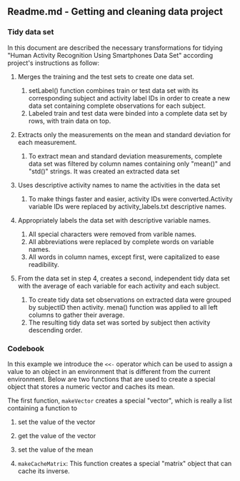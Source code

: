 ## Readme.md - Getting and cleaning data project
### Tidy data set

In this document are described the necessary transformations for tidying 
"Human Activity Recognition Using Smartphones Data Set" according project's 
instructions as follow:

1. Merges the training and the test sets to create one data set.

   1. setLabel() function combines train or test data set with its corresponding subject
   and activity label IDs in order to create a new data set containing complete observations
   for each subject.
   2. Labeled train and test data were binded into a complete data set by rows, with train data on top.
 
2. Extracts only the measurements on the mean and standard deviation for each measurement. 

   1.  To extract mean and standard deviation measurements, complete data set was filtered
   by column names containing only "mean()" and "std()" strings. It was created an extracted data set
   
3. Uses descriptive activity names to name the activities in the data set

   1.  To make things faster and easier, activity IDs were converted.Activity 
   variable IDs were replaced by activity_labels.txt descriptive names. 
   
4. Appropriately labels the data set with descriptive variable names. 

   1. All special characters were removed from varible names.
   2. All abbreviations were replaced by complete words on variable names.
   3. All words in column names, except first, were capitalized to ease 
   readibility.

5. From the data set in step 4, creates a second, independent tidy data set 
   with the average of each variable for each activity and each subject. 
   
   1.  To create tidy data set observations on extracted data were grouped by 
   subjectID then activity. mena() function was applied to all left columns
   to gather their average.
   2.  The resulting tidy data set was sorted by subject then activity descending
   order.

### Codebook

In this example we introduce the `<<-` operator which can be used to
assign a value to an object in an environment that is different from the
current environment. Below are two functions that are used to create a
special object that stores a numeric vector and caches its mean.

The first function, `makeVector` creates a special "vector", which is
really a list containing a function to

1.  set the value of the vector
2.  get the value of the vector
3.  set the value of the mean

1.  `makeCacheMatrix`: This function creates a special "matrix" object
    that can cache its inverse.
